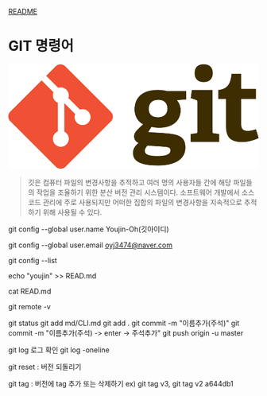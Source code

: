[README](../README.md)

# GIT 명령어

![git](../assets/git.png)

> 깃은 컴퓨터 파일의 변경사항을 추적하고 여러 명의 사용자들 간에 해당 파일들의 작업을 조율하기 위한 분산 버전 관리 시스템이다. 소프트웨어 개발에서 소스 코드 관리에 주로 사용되지만 어떠한 집합의 파일의 변경사항을 지속적으로 추적하기 위해 사용될 수 있다.


git config --global user.name Youjin-Oh(깃아이디)

git config --global user.email oyj3474@naver.com  
  
git config --list  
  

echo "youjin" >> READ.md

cat READ.md

git remote -v

git status
git add md/CLI.md
git add .
git commit -m "이름추가(주석)"
git commit -m "이름추가(주석) -> enter -> 주석추가"
git push origin -u master

git log 로그 확인
git log -oneline

git reset : 버전 되돌리기

git tag : 버전에 tag 추가 또는 삭제하기
ex) git tag v3, git tag v2 a644db1